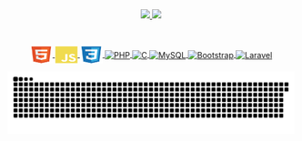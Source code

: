 <div align="center">
  <a href="https://github.com/RafaelFelisbino-hub">
  <img height="180em" src="https://github-readme-stats.vercel.app/api?username=RafaelFelisbino-hub&show_icons=true&theme=dracula&include_all_commits=true&count_private=true"/>
  <img height="180em" src="https://github-readme-stats.vercel.app/api/top-langs/?username=RafaelFelisbino-hub&hide=hack&layout=compact&langs_count=8&theme=dracula"/>
</div>
 
  ##  
  
<div align="center">
  <div style="display: inline_block"><br>
    <img align="center" alt="HTML" height="30" width="40" src="https://raw.githubusercontent.com/devicons/devicon/master/icons/html5/html5-original.svg">
    <img align="center" alt="JS" height="30" width="40" src="https://raw.githubusercontent.com/devicons/devicon/master/icons/javascript/javascript-plain.svg">
    <img align="center" alt="CSS" height="30" width="40" src="https://raw.githubusercontent.com/devicons/devicon/master/icons/css3/css3-original.svg">
    <img align="center" alt="PHP" height="60" width="40" src="https://cdn.jsdelivr.net/gh/devicons/devicon/icons/php/php-original.svg" />
    <img align="center" alt="C" height="30" width="40" src="https://cdn.jsdelivr.net/gh/devicons/devicon/icons/c/c-original.svg" />
    <img align="center" alt="MySQL" height="30" width="40" src="https://cdn.jsdelivr.net/gh/devicons/devicon/icons/mysql/mysql-original.svg" />
    <img align="center" alt="Bootstrap" height="30" width="40" src="https://cdn.jsdelivr.net/gh/devicons/devicon/icons/bootstrap/bootstrap-plain.svg" />
    <img align="center" alt="Laravel" height="30" width="40" src="https://cdn.jsdelivr.net/gh/devicons/devicon/icons/laravel/laravel-plain-wordmark.svg" />
  </div>
</div>
  
   ![Snake animation](https://github.com/RafaelFelisbino-hub/RafaelFelisbino-hub/blob/output/github-contribution-grid-snake.svg)
